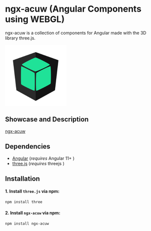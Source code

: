 # ngx-acuw (Angular Components using WEBGL)

ngx-acuw is a collection of components for Angular made with the 3D library three.js.

<img src="./projects/ng-acuw-showcase/src/assets/acuw.svg" width="200"/>

## Showcase and Description
[ngx-acuw](https://windmichael.github.io/ngx-acuw/)

## Dependencies
* [Angular](https://angular.io) (*requires* Angular 11+ )
* [three.js](https://threejs.org) (*requires* threejs )

## Installation
#### 1. Install `three.js` via npm:
```
npm install three
```

#### 2. Install `ngx-acuw` via npm:
```
npm install ngx-acuw
```
